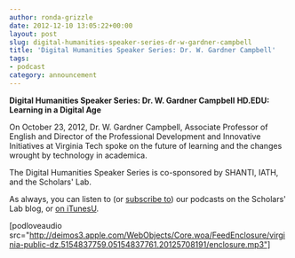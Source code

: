 ```yaml
---
author: ronda-grizzle
date: 2012-12-10 13:05:22+00:00
layout: post
slug: digital-humanities-speaker-series-dr-w-gardner-campbell
title: 'Digital Humanities Speaker Series: Dr. W. Gardner Campbell'
tags:
- podcast
category: announcement
---
```


**Digital Humanities Speaker Series: Dr. W. Gardner Campbell**
**HD.EDU: Learning in a Digital Age**

On October 23, 2012, Dr. W. Gardner Campbell, Associate Professor of English and  Director of the Professional Development and Innovative Initiatives at Virginia Tech spoke on the future of learning and the changes wrought by technology in academica.

The Digital Humanities Speaker Series is co-sponsored by SHANTI, IATH, and the Scholars' Lab.

As always, you can listen to (or [subscribe to](http://www.scholarslab.org/category/podcasts/)) our podcasts on the Scholars' Lab blog, or [on iTunesU](http://itunes.apple.com/us/itunes-u/scholars-lab-speaker-series/id401906619).

[podloveaudio src="http://deimos3.apple.com/WebObjects/Core.woa/FeedEnclosure/virginia-public-dz.5154837759.05154837761.20125708191/enclosure.mp3"]

